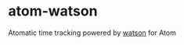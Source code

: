 # atom-watson
Atomatic time tracking powered by [watson](http://tailordev.github.io/Watson/) for Atom
